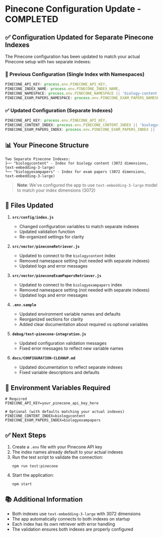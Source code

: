 # Pinecone Configuration Update - COMPLETED

## ✅ Configuration Updated for Separate Pinecone Indexes

The Pinecone configuration has been updated to match your actual Pinecone setup with two separate indexes:

### 🔄 Previous Configuration (Single Index with Namespaces)

```javascript
PINECONE_API_KEY: process.env.PINECONE_API_KEY,
PINECONE_INDEX_NAME: process.env.PINECONE_INDEX_NAME,
PINECONE_NAMESPACE: process.env.PINECONE_NAMESPACE || 'biology-content',
PINECONE_EXAM_PAPERS_NAMESPACE: process.env.PINECONE_EXAM_PAPERS_NAMESPACE || 'biology-exam-papers',
```

### ✅ Updated Configuration (Separate Indexes)

```javascript
PINECONE_API_KEY: process.env.PINECONE_API_KEY,
PINECONE_CONTENT_INDEX: process.env.PINECONE_CONTENT_INDEX || 'biologycontent',
PINECONE_EXAM_PAPERS_INDEX: process.env.PINECONE_EXAM_PAPERS_INDEX || 'biologyexampapers',
```

## 📊 Your Pinecone Structure

```
Two Separate Pinecone Indexes:
├── "biologycontent" - Index for biology content (3072 dimensions, text-embedding-3-large)
└── "biologyexampapers" - Index for exam papers (3072 dimensions, text-embedding-3-large)
```

> **Note**: We've configured the app to use `text-embedding-3-large` model to match your index dimensions (3072)

## 🔧 Files Updated

1. **`src/config/index.js`**

   - Changed configuration variables to match separate indexes
   - Updated validation function
   - Re-organized settings for clarity

2. **`src/vector/pineconeRetriever.js`**

   - Updated to connect to the `biologycontent` index
   - Removed namespace setting (not needed with separate indexes)
   - Updated logs and error messages

3. **`src/vector/pineconeExamPapersRetriever.js`**

   - Updated to connect to the `biologyexampapers` index
   - Removed namespace setting (not needed with separate indexes)
   - Updated logs and error messages

4. **`.env.sample`**

   - Updated environment variable names and defaults
   - Reorganized sections for clarity
   - Added clear documentation about required vs optional variables

5. **`debug/test-pinecone-integration.js`**

   - Updated configuration validation messages
   - Fixed error messages to reflect new variable names

6. **`docs/CONFIGURATION-CLEANUP.md`**
   - Updated documentation to reflect separate indexes
   - Fixed variable descriptions and defaults

## 🚀 Environment Variables Required

```env
# Required
PINECONE_API_KEY=your_pinecone_api_key_here

# Optional (with defaults matching your actual indexes)
PINECONE_CONTENT_INDEX=biologycontent
PINECONE_EXAM_PAPERS_INDEX=biologyexampapers
```

## ✅ Next Steps

1. Create a `.env` file with your Pinecone API key
2. The index names already default to your actual indexes
3. Run the test script to validate the connection:
   ```
   npm run test:pinecone
   ```
4. Start the application:
   ```
   npm start
   ```

## 📚 Additional Information

- Both indexes use `text-embedding-3-large` with 3072 dimensions
- The app automatically connects to both indexes on startup
- Each index has its own retriever with error handling
- The validation ensures both indexes are properly configured
